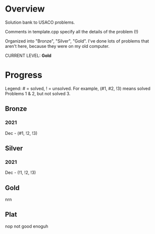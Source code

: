 # Overview
Solution bank to USACO problems.

Comments in template.cpp specify all the details of the problem (!)

Organized into "Bronze", "Silver", "Gold". I've done lots of problems that aren't here, because they were on my old computer.

CURRENT LEVEL: **Gold**

# Progress 
Legend: # = solved, ! = unsolved. For example, (#1, #2, !3) means solved Problems 1 & 2, but not solved 3.

## Bronze
### 2021
Dec - (#1, !2, !3)

## Silver
### 2021
Dec - (!1, !2, !3)

## Gold
nrn

## Plat
nop not good enoguh
